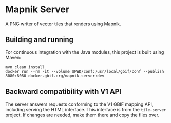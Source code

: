 # Mapnik Server

A PNG writer of vector tiles that renders using Mapnik.

## Building and running

For continuous integration with the Java modules, this project is built using Maven:

```
mvn clean install
docker run --rm -it --volume $PWD/conf:/usr/local/gbif/conf --publish 8080:8080 docker.gbif.org/mapnik-server:dev
```

## Backward compatibility with V1 API

The server answers requests conforming to the V1 GBIF mapping API, including serving the HTML interface.  This
interface is from the `tile-server` project. If changes are needed, make them there and copy the files over.
